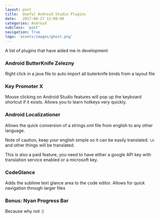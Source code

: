 ```yaml
---
layout: post
title:  Useful Android Studio Plugins
date:   2017-08-27 12:00:00
categories: Android
subclass: 'post'
navigation: True
logo: 'assets/images/ghost.png'
---
```


A list of plugins that have aided me in development

### Android ButterKnife Zelezny

Right click in a java file to auto import all buterknife binds from a layout file

### Key Promoter X

Mouse clicking on Android Studio features will pop up the keyboard shortcut if it exists. Allows you to learn hotkeys very quickly.

### Android Localizationer

Allows the quick conversion of a strings.xml file from english to any other language.

Note of caution, keep your english simple so it can be easily translated. `\n` and other things will be translated. 

This is also a paid feature, you need to have either a google API key with translation service enabled or a microsoft key.

### CodeGlance

Adds the sublime text glance area to the code editor. Allows for quick navigation through larger files 

### Bonus: Nyan Progress Bar

Because why not :)